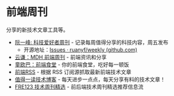# 前端周刊

分享的新技术文章工具等。

- [阮一峰: 科技爱好者周刊](https://www.ruanyifeng.com/blog/archives.html) - 记录每周值得分享的科技内容，周五发布
  - 开源地址：[Issues · ruanyf/weekly (github.com)](https://github.com/ruanyf/weekly/issues)
- [云谦：MDH 前端周刊](https://mdhweekly.com/) - 前端资讯和分享
- [童欧巴：前端食堂](https://github.com/Geekhyt/weekly) - 你的前端食堂，吃好每一顿饭
- [前端RSS](https://fed.chanceyu.com/) - 根据 RSS 订阅源抓取最新前端技术文章
- [值得一读技术博客](https://daily-blog.chlinlearn.top/) - 每天进步一点点，每天分享有料的技术文章！
- [FRE123 技术周刊精选](https://www.fre123.com/weekly) - 前后端技术周刊精选推荐信息流